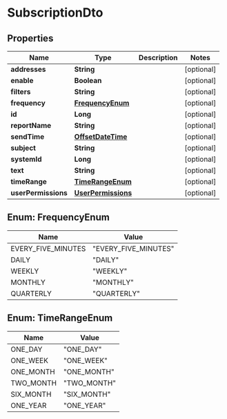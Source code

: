 
# SubscriptionDto

## Properties
| Name                | Type                                      | Description | Notes      |
| ------------------- | ----------------------------------------- | ----------- | ---------- |
| **addresses**       | **String**                                |             | [optional] |
| **enable**          | **Boolean**                               |             | [optional] |
| **filters**         | **String**                                |             | [optional] |
| **frequency**       | [**FrequencyEnum**](#FrequencyEnum)       |             | [optional] |
| **id**              | **Long**                                  |             | [optional] |
| **reportName**      | **String**                                |             | [optional] |
| **sendTime**        | [**OffsetDateTime**](OffsetDateTime.md)   |             | [optional] |
| **subject**         | **String**                                |             | [optional] |
| **systemId**        | **Long**                                  |             | [optional] |
| **text**            | **String**                                |             | [optional] |
| **timeRange**       | [**TimeRangeEnum**](#TimeRangeEnum)       |             | [optional] |
| **userPermissions** | [**UserPermissions**](UserPermissions.md) |             | [optional] |


<a name="FrequencyEnum"></a>
## Enum: FrequencyEnum
| Name               | Value                          |
| ------------------ | ------------------------------ |
| EVERY_FIVE_MINUTES | &quot;EVERY_FIVE_MINUTES&quot; |
| DAILY              | &quot;DAILY&quot;              |
| WEEKLY             | &quot;WEEKLY&quot;             |
| MONTHLY            | &quot;MONTHLY&quot;            |
| QUARTERLY          | &quot;QUARTERLY&quot;          |


<a name="TimeRangeEnum"></a>
## Enum: TimeRangeEnum
| Name      | Value                 |
| --------- | --------------------- |
| ONE_DAY   | &quot;ONE_DAY&quot;   |
| ONE_WEEK  | &quot;ONE_WEEK&quot;  |
| ONE_MONTH | &quot;ONE_MONTH&quot; |
| TWO_MONTH | &quot;TWO_MONTH&quot; |
| SIX_MONTH | &quot;SIX_MONTH&quot; |
| ONE_YEAR  | &quot;ONE_YEAR&quot;  |
